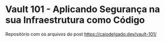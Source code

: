 # Vault 101 - Aplicando Segurança na sua Infraestrutura como Código

Repositório com os arquivos do post https://caiodelgado.dev/vault-101/

